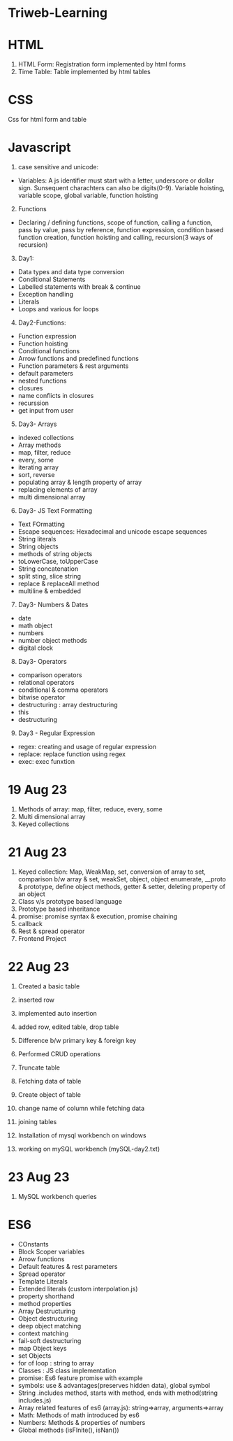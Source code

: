 # Triweb-Learning

# HTML
 1. HTML Form: Registration form implemented by html forms
 2. Time Table: Table implemented by html tables

 # CSS
 Css for html form and table

 # Javascript
 1. case sensitive and unicode: 
 - Variables: A js identifier must start with a letter, underscore or dollar sign. Sunsequent charachters can also be digits(0-9).
 Variable hoisting, variable scope, global variable, function hoisting

 2. Functions
 - Declaring / defining functions, scope of function, calling a function, pass by value, pass by reference, function expression,    condition based function creation, function hoisting and calling, recursion(3 ways of recursion)

 3. Day1:
 - Data types and data type conversion
 - Conditional Statements
 - Labelled statements with break & continue
 - Exception handling
 - Literals
 - Loops and various for loops

 4. Day2-Functions:
 - Function expression
 - Function hoisting
 - Conditional functions
 - Arrow functions and predefined functions
 - Function parameters & rest arguments
 - default parameters
 - nested functions
 - closures
 - name conflicts in closures
 - recurssion
 - get input from user

 5. Day3- Arrays
 - indexed collections
 - Array methods
 - map, filter, reduce 
 - every, some
 - iterating array
 - sort, reverse
 - populating array & length property of array
 - replacing elements of array
 - multi dimensional array

 6. Day3- JS Text Formatting
 - Text FOrmatting
 - Escape sequences: Hexadecimal and unicode escape sequences
 - String literals
 - String objects
 - methods of string objects
 - toLowerCase, toUpperCase
 - String concatenation
 - split sting, slice string
 - replace & replaceAll method
 - multiline & embedded 

 7. Day3- Numbers & Dates
 - date
 - math object
 - numbers
 - number object methods
 - digital clock

 8. Day3- Operators
 - comparison operators
 - relational operators
 - conditional & comma operators
 - bitwise operator
 - destructuring : array destructuring
 - this
 - destructuring

 9. Day3 - Regular Expression
 - regex: creating and usage of regular expression
 - replace: replace function using regex
 - exec: exec funxtion



  # 19 Aug 23
  1. Methods of array: map, filter, reduce, every, some
  2. Multi dimensional array
  3. Keyed collections

  # 21 Aug 23
  1. Keyed collection: Map, WeakMap, set, conversion of array to set, comparison b/w array & set, weakSet, object, object enumerate, __proto & prototype, define object methods, getter & setter, deleting property of an object
  2. Class v/s prototype based language
  3. Prototype based inheritance
  4. promise: promise syntax & execution, promise chaining
  5. callback
  6. Rest & spread operator
  7. Frontend Project

  # 22 Aug 23
  1. Created a basic table
  2. inserted row
  3. implemented auto insertion
  4. added row, edited table, drop table
  5. Difference b/w primary key & foreign key
  6. Performed CRUD operations
  7. Truncate table
  8. Fetching data of table
  9. Create object of table
  10. change name of column while fetching data
  11. joining tables

  12. Installation of mysql workbench on windows
  13. working on mySQL workbench (mySQL-day2.txt)
  
  # 23 Aug 23
  1. MySQL workbench queries

  # ES6
  - COnstants
  - Block Scoper variables
  - Arrow functions
  - Default features & rest parameters
  - Spread operator
  - Template Literals
  - Extended literals (custom interpolation.js)
  - property shorthand
  - method properties
  - Array Destructuring
  - Object destructuring
  - deep object matching
  - context matching
  - fail-soft destructuring
  - map Object keys
  - set Objects
  - for of loop : string to array
  - Classes : JS class implementation
  - promise: Es6 feature promise with example
  - symbols: use & advantages(preserves hidden data), global symbol
  - String .includes method, starts with method, ends with method(string includes.js)
  - Array related features of es6 (array.js): string=>array, arguments=>array
  - Math: Methods of math introduced by es6
  - Numbers: Methods & properties of numbers
  - Global methods (isFInite(), isNan())
